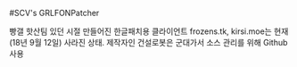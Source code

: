 ﻿#SCV's GRLFONPatcher

빵갤 핫산팀 있던 시절 만들어진 한글패치용 클라이언트
frozens.tk, kirsi.moe는 현재(18년 9월 12일) 사라진 상태.
제작자인 건설로봇은 군대가서 소스 관리를 위해 Github 사용